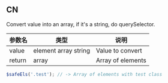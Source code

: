 ## CN

Convert value into an array, if it's a string, do querySelector.

|参数名|类型|说明|
|-----|----|---|
|value |element array string|Value to convert |
|return|array               |Array of elements|

```javascript
$safeEls('.test'); // -> Array of elements with test class
```
